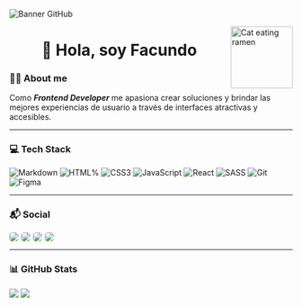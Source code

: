 ![Banner GitHub](https://i.ibb.co/kQ2SrJz/Untitled-design.png)

<img align="right" alt="Cat eating ramen" height="110px" src="https://i.ibb.co/v3p3cC9/catramen.gif"/>
<h1 align="center" border="none">👋 Hola, soy Facundo</h1>

### 🐱‍👤 About me
Como **_Frontend Developer_** me apasiona crear soluciones y brindar las mejores experiencias de usuario a través de interfaces atractivas y accesibles.

---

### 💻  Tech Stack
![Markdown](https://img.shields.io/badge/Markdown-000000?style=for-the-badge&logo=markdown&logoColor=white)
![HTML%](https://img.shields.io/badge/HTML5-E34F26?style=for-the-badge&logo=html5&logoColor=white)
![CSS3](https://img.shields.io/badge/CSS3-1572B6?style=for-the-badge&logo=css3&logoColor=white)
![JavaScript](https://img.shields.io/badge/JavaScript-F7DF1E?style=for-the-badge&logo=JavaScript&logoColor=white)
![React](https://img.shields.io/badge/React-20232A?style=for-the-badge&logo=react&logoColor=61DAFB)
![SASS](https://img.shields.io/badge/Sass-CC6699?style=for-the-badge&logo=sass&logoColor=white)
![Git](https://img.shields.io/badge/GIT-E44C30?style=for-the-badge&logo=git&logoColor=white)
![Figma](https://img.shields.io/badge/Figma-F24E1E?style=for-the-badge&logo=figma&logoColor=white)

---

### 📬  Social
<div style="display:flex">
<a style="margin-right:5px" href="https://www.linkedin.com/in/facundoluna" target="_blank">
  <img style="border-radius:5px" src="https://img.shields.io/badge/LinkedIn-0077B5?style=for-the-badge&logo=linkedin&logoColor=white">
</a>
<a style="margin-right:5px" href="https://twitter.com/FacundoLuna__" target="_blank">
  <img style="border-radius:5px" src="https://img.shields.io/badge/FacundoLuna__-1DA1F2?style=for-the-badge&logo=twitter&logoColor=white">
</a>
<a style="margin-right:5px">
  <img style="border-radius:5px" src="https://img.shields.io/badge/FacundoLuna7-2CA5E0?style=for-the-badge&logo=telegram&logoColor=white">
</a>
<a>
  <img style="border-radius:5px" src="https://img.shields.io/badge/Gmail-D14836?style=for-the-badge&logo=gmail&logoColor=white">
</a>
</div>

---

### 📊 GitHub Stats
<img align="center" src="https://github-readme-stats.vercel.app/api?username=Facugl&show_icons=true&theme=panda" />

<img align="center" src="https://github-readme-stats.vercel.app/api/top-langs/?username=Facugl&layout=compact&langs_count=8&show_icons=true&theme=panda&card_width=445" />
